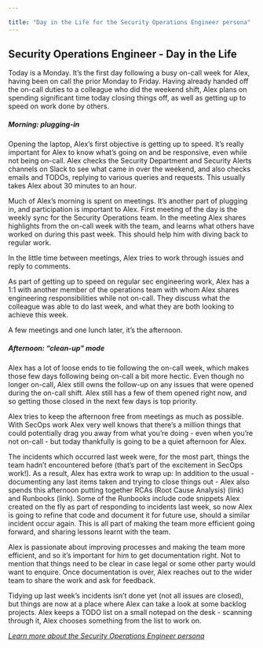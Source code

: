 ```yaml
---

title: "Day in the Life for the Security Operations Engineer persona"
---
```


## Security Operations Engineer - Day in the Life

Today is a Monday. It’s the first day following a busy on-call week for Alex, having been on call the prior Monday to Friday. Having already handed off the on-call duties to a colleague who did the weekend shift, Alex plans on spending significant time today closing things off, as well as getting up to speed on work done by others.

##### Morning: plugging-in

Opening the laptop, Alex’s first objective is getting up to speed. It’s really important for Alex to know what’s going on and be responsive, even while not being on-call. Alex checks the Security Department and Security Alerts channels on Slack to see what came in over the weekend, and also checks emails and TODOs, replying to various queries and requests. This usually takes Alex about 30 minutes to an hour.

Much of Alex’s morning is spent on meetings. It’s another part of plugging in, and participation is important to Alex. First meeting of the day is the weekly sync for the Security Operations team. In the meeting Alex shares highlights from the on-call week with the team, and learns what others have worked on during this past week. This should help him with diving back to regular work.

In the little time between meetings, Alex tries to work through issues and reply to comments.

As part of getting up to speed on regular sec engineering work, Alex has a 1:1 with another member of the operations team with whom Alex shares engineering responsibilities while not on-call. They discuss what the colleague was able to do last week, and what they are both looking to achieve this week.

A few meetings and one lunch later, it’s the afternoon.

##### Afternoon: “clean-up” mode

Alex has a lot of loose ends to tie following the on-call week, which makes those few days following being on-call a bit more hectic. Even though no longer on-call, Alex still owns the follow-up on any issues that were opened during the on-call shift. Alex still has a few of them opened right now, and so getting those closed in the next few days is top priority.

Alex tries to keep the afternoon free from meetings as much as possible. With SecOps work Alex very well knows that there’s a million things that could potentially drag you away from what you’re doing - even when you’re not on-call - but today thankfully is going to be a quiet afternoon for Alex.

The incidents which occurred last week were, for the most part, things the team hadn’t encountered before (that’s part of the excitement in SecOps work!). As a result, Alex has extra work to wrap up: In addition to the usual - documenting any last items taken and trying to close things out - Alex also spends this afternoon putting together RCAs (Root Cause Analysis) (link) and Runbooks (link). Some of the Runbooks include code snippets Alex created on the fly as part of responding to incidents last week, so now Alex is going to refine that code and document it for future use, should a similar incident occur again. This is all part of making the team more efficient going forward, and sharing lessons learnt with the team.

Alex is passionate about improving processes and making the team more efficient, and so it’s important for him to get documentation right. Not to mention that things need to be clear in case legal or some other party would want to enquire. Once documentation is over, Alex reaches out to the wider team to share the work and ask for feedback.

Tidying up last week’s incidents isn’t done yet (not all issues are closed), but things are now at a place where Alex can take a look at some backlog projects. Alex keeps a TODO list on a small notepad on the desk - scanning through it, Alex chooses something from the list to work on.

*[Learn more about the Security Operations Engineer persona](/handbook/product/personas/#alex-security-operations-engineer)*
